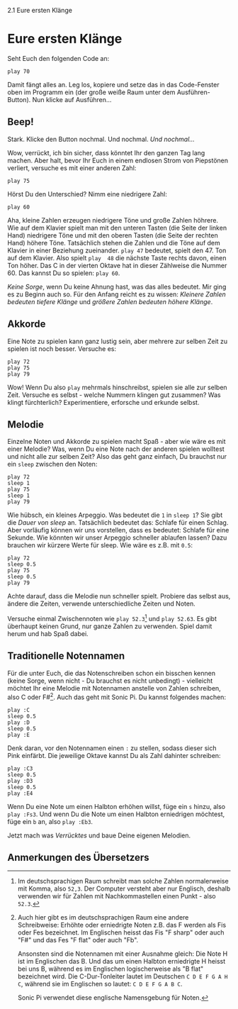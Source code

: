 2.1 Eure ersten Klänge

# Eure ersten Klänge

Seht Euch den folgenden Code an:

```
play 70
```

Damit fängt alles an. Leg los, kopiere und setze das in das Code-Fenster 
oben im Programm ein (der große weiße Raum unter dem Ausführen-Button). 
Nun klicke auf Ausführen...

## Beep!

Stark. Klicke den Button nochmal. Und nochmal. *Und nochmal...*

Wow, verrückt, ich bin sicher, dass könntet Ihr den ganzen Tag lang 
machen. Aber halt, bevor Ihr Euch in einem endlosen Strom von 
Piepstönen verliert, versuche es mit einer anderen Zahl:

```
play 75
```

Hörst Du den Unterschied? Nimm eine niedrigere Zahl:

```
play 60
```

Aha, kleine Zahlen erzeugen niedrigere Töne und große Zahlen höhrere.
Wie auf dem Klavier spielt man mit den unteren Tasten (die Seite der
linken Hand) niedrigere Töne und mit den oberen Tasten (die Seite der
rechten Hand) höhere Töne. Tatsächlich stehen die Zahlen und 
die Töne auf dem Klavier in einer Beziehung zueinander. `play 47` 
bedeutet, spielt den 47. Ton auf dem Klavier. Also spielt `play 
48` die nächste Taste rechts davon, einen Ton höher.
Das C in der vierten Oktave hat in dieser Zählweise die Nummer 60. 
Das kannst Du so spielen: `play 60`.

*Keine Sorge*, wenn Du keine Ahnung hast, was das alles bedeutet. Mir
ging es zu Beginn auch so. Für den Anfang reicht es zu wissen: 
*Kleinere Zahlen bedeuten tiefere Klänge* und *größere Zahlen bedeuten 
höhere Klänge*.

## Akkorde

Eine Note zu spielen kann ganz lustig sein, aber mehrere zur selben 
Zeit zu spielen ist noch besser. Versuche es:

```
play 72
play 75
play 79
```

Wow! Wenn Du also `play` mehrmals hinschreibst, spielen sie alle zur 
selben Zeit. Versuche es selbst - welche Nummern klingen gut zusammen? 
Was klingt fürchterlich? Experimentiere, erforsche und erkunde selbst.

## Melodie

Einzelne Noten und Akkorde zu spielen macht Spaß - aber wie wäre es mit 
einer Melodie? Was, wenn Du eine Note nach der anderen spielen wolltest 
und nicht alle zur selben Zeit? Also das geht ganz einfach, Du brauchst 
nur ein `sleep` zwischen den Noten:

```
play 72
sleep 1
play 75
sleep 1
play 79
```

Wie hübsch, ein kleines Arpeggio. Was bedeutet die `1` in `sleep 1`? 
Sie gibt die *Dauer von sleep* an. Tatsächlich bedeutet das: Schlafe 
für einen Schlag. Aber vorläufig können wir uns vorstellen, dass es 
bedeutet: Schlafe für eine Sekunde. Wie könnten wir unser Arpeggio 
schneller ablaufen lassen? Dazu brauchen wir kürzere Werte für sleep. 
Wie wäre es z.B. mit `0.5`:

```
play 72
sleep 0.5
play 75
sleep 0.5
play 79
```

Achte darauf, dass die Melodie nun schneller spielt. Probiere das 
selbst aus, ändere die Zeiten, verwende unterschiedliche Zeiten und 
Noten.

Versuche einmal Zwischennoten wie `play 52.3`[^2] und `play 52.63`. Es 
gibt überhaupt keinen Grund, nur ganze Zahlen zu verwenden. Spiel damit 
herum und hab Spaß dabei.

## Traditionelle Notennamen

Für die unter Euch, die das Notenschreiben schon ein bisschen kennen 
(keine Sorge, wenn nicht - Du brauchst es nicht unbedingt) - vielleicht 
möchtet Ihr eine Melodie mit Notennamen anstelle von Zahlen schreiben, 
also C oder F#[^3]. Auch das geht mit Sonic Pi. Du kannst folgendes 
machen:

```
play :C
sleep 0.5
play :D
sleep 0.5
play :E
```

Denk daran, vor den Notennamen einen `:` zu stellen, sodass dieser sich 
Pink einfärbt. Die jeweilige Oktave kannst Du als Zahl dahinter
schreiben:

```
play :C3
sleep 0.5
play :D3
sleep 0.5
play :E4
```

Wenn Du eine Note um einen Halbton erhöhen willst, füge ein `s` 
hinzu, also `play :Fs3`. Und wenn Du die Note um einen Halbton 
erniedrigen möchtest, füge ein `b` an, also `play :Eb3`.

Jetzt mach was *Verrücktes* und baue Deine eigenen Melodien.


## Anmerkungen des Übersetzers

[^2]: Im deutschsprachigen Raum schreibt man solche Zahlen 
    normalerweise mit Komma, also `52,3`. Der Computer versteht aber nur 
    Englisch, deshalb verwenden wir für Zahlen mit Nachkommastellen
    einen Punkt - also `52.3`.

[^3]: Auch hier gibt es im deutschsprachigen Raum eine andere 
    Schreibweise: Erhöhte oder erniedrigte Noten z.B. das F werden als
    Fis oder Fes bezeichnet. Im Englischen heisst das Fis "F sharp" oder
    auch "F#" und das Fes "F flat" oder auch "Fb".

    Ansonsten sind die Notennamen mit einer Ausnahme gleich: Die Note H
    ist im Englischen das B. Und das um einen Halbton erniedrigte H
    heisst bei uns B, während es im Englischen logischerweise als
    "B flat" bezeichnet wird. Die C-Dur-Tonleiter lautet im Deutschen
    `C D E F G A H C`, während sie im Englischen so lautet:
    `C D E F G A B C`.

    Sonic Pi verwendet diese englische Namensgebung für Noten.
